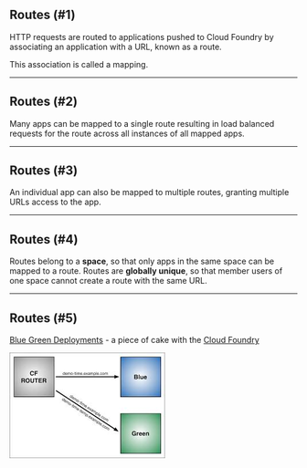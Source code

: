 ##  Routes (#1)
HTTP requests are routed to applications pushed to Cloud Foundry by associating an application with a URL, known as a route.

This association is called a mapping.

---

## Routes (#2)
Many apps can be mapped to a single route resulting in load balanced requests
for the route across all instances of all mapped apps.

---

## Routes (#3)

An individual app can also be mapped to multiple routes, granting multiple URLs access to the app.

---

## Routes (#4)
Routes belong to a **space**, so that only apps in the same space can be mapped to a route.
Routes are **globally unique**, so that member users of one space cannot create a route with the same URL.

---


## Routes (#5)

[Blue Green Deployments](http://martinfowler.com/bliki/BlueGreenDeployment.html) - a piece of cake with the [Cloud Foundry](https://gist.github.com/mastertinner/3eb3c0e2e5e3558d56d1)

<img src="images/green-blue-deployment.jpg" style="background:none; border:none; box-shadow:none;" />
